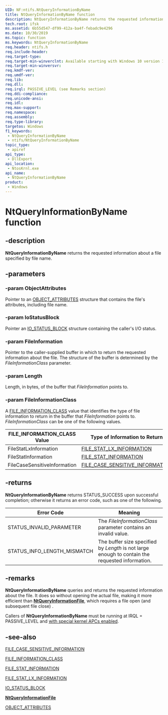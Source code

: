 ```yaml
---
UID: NF:ntifs.NtQueryInformationByName
title: NtQueryInformationByName function
description: NtQueryInformationByName returns the requested information about a file specified by file name.
tech.root: ifsk
ms.assetid: 6b55d547-df99-412a-ba4f-febadc9e4296
ms.date: 10/30/2019
ms.topic: function
ms.keywords: NtQueryInformationByName
req.header: ntifs.h
req.include-header: 
req.target-type: 
req.target-min-winverclnt: Available starting with Windows 10 version 1703.
req.target-min-winversvr: 
req.kmdf-ver: 
req.umdf-ver: 
req.lib: 
req.dll: 
req.irql: PASSIVE_LEVEL (see Remarks section)
req.ddi-compliance: 
req.unicode-ansi: 
req.idl: 
req.max-support: 
req.namespace: 
req.assembly: 
req.type-library: 
targetos: Windows
f1_keywords:
 - NtQueryInformationByName
 - ntifs/NtQueryInformationByName
topic_type:
 - apiref
api_type:
 - DllExport
api_location:
 - NtosKrnl.exe
api_name:
 - NtQueryInformationByName
product:
 - Windows
---
```


# NtQueryInformationByName function


## -description

**NtQueryInformationByName** returns the requested information about a file specified by file name.

## -parameters

### -param ObjectAttributes

Pointer to an [OBJECT_ATTRIBUTES](/windows/win32/api/ntdef/ns-ntdef-object_attributes) structure that contains the file's attributes, including file name.

### -param IoStatusBlock

Pointer an [IO_STATUS_BLOCK](../wdm/ns-wdm-_io_status_block.md) structure containing the caller's I/O status.

### -param FileInformation

Pointer to the caller-supplied buffer in which to return the requested information about the file. The structure of the buffer is determined by the *FileInformationClass* parameter.

### -param Length

Length, in bytes, of the buffer that *FileInformation* points to.

### -param FileInformationClass

A [FILE_INFORMATION_CLASS](../wdm/ne-wdm-_file_information_class.md) value that identifies the type of file information to return in the buffer that *FileInformation* points to. *FileInformationClass* can be one of the following values.

| FILE_INFORMATION_CLASS Value | Type of Information to Return |
| ---------------------------- | ----------------------------- |
| FileStatLxInformation        | [FILE_STAT_LX_INFORMATION](./ns-ntifs-_file_stat_lx_information.md) |
| FileStatInformation          | [FILE_STAT_INFORMATION](./ns-ntifs-_file_stat_information.md) |
| FileCaseSensitiveInformation | [FILE_CASE_SENSITIVE_INFORMATION](./ns-ntifs-_file_case_sensitive_information.md) |

## -returns

**NtQueryInformationByName** returns STATUS_SUCCESS upon successful completion; otherwise it returns an error code, such as one of the following.

| Error Code | Meaning |
| ---------- | ------- |
| STATUS_INVALID_PARAMETER | The *FileInformationClass* parameter contains an invalid value. |
| STATUS_INFO_LENGTH_MISMATCH | The buffer size specified by *Length* is not large enough to contain the requested information. |

## -remarks

**NtQueryInformationByName** queries and returns the requested information about the file. It does so without opening the actual file, making it more efficient than [**NtQueryInformationFile**](./nf-ntifs-ntqueryinformationfile.md), which requires a file open (and subsequent file close) .

Callers of **NtQueryInformationByName** must be running at IRQL = PASSIVE_LEVEL and [with special kernel APCs enabled](/windows-hardware/drivers/kernel/disabling-apcs).

## -see-also

[FILE_CASE_SENSITIVE_INFORMATION](./ns-ntifs-_file_case_sensitive_information.md)

[FILE_INFORMATION_CLASS](../wdm/ne-wdm-_file_information_class.md)

[FILE_STAT_INFORMATION](./ns-ntifs-_file_stat_information.md)

[FILE_STAT_LX_INFORMATION](./ns-ntifs-_file_stat_lx_information.md)

[IO_STATUS_BLOCK](../wdm/ns-wdm-_io_status_block.md)

[**NtQueryInformationFile**](./nf-ntifs-ntqueryinformationfile.md)

[OBJECT_ATTRIBUTES](/windows/win32/api/ntdef/ns-ntdef-object_attributes)